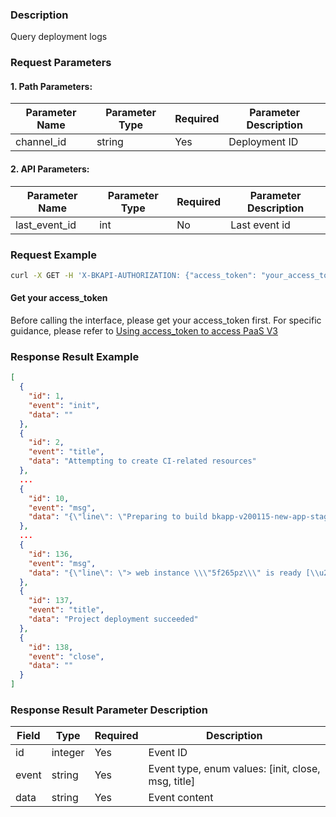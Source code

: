 ### Description
Query deployment logs

### Request Parameters

#### 1. Path Parameters:

| Parameter Name | Parameter Type | Required | Parameter Description |
| -------------- | -------------- | -------- | --------------------- |
| channel_id     | string         | Yes      | Deployment ID         |

#### 2. API Parameters:
| Parameter Name | Parameter Type | Required | Parameter Description |
| -------------- | -------------- | -------- | --------------------- |
| last_event_id     | int         | No      | Last event id         |

### Request Example
```bash
curl -X GET -H 'X-BKAPI-AUTHORIZATION: {"access_token": "your_access_token"}' http://bkapi.example.com/api/bkpaas3/prod/streams/{channel_id}/history_events
```

#### Get your access_token
Before calling the interface, please get your access_token first. For specific guidance, please refer to [Using access_token to access PaaS V3](https://bk.tencent.com/docs/markdown/PaaS/DevelopTools/BaseGuide/topics/paas/access_token)

### Response Result Example
```json
[
  {
    "id": 1,
    "event": "init",
    "data": ""
  },
  {
    "id": 2,
    "event": "title",
    "data": "Attempting to create CI-related resources"
  },
  ...
  {
    "id": 10,
    "event": "msg",
    "data": "{\"line\": \"Preparing to build bkapp-v200115-new-app-stag ...\", \"stream\": \"STDOUT\"}"
  },
  ...
  {
    "id": 136,
    "event": "msg",
    "data": "{\"line\": \"> web instance \\\"5f265pz\\\" is ready [\\u2705]\", \"stream\": \"StreamType.STDOUT\"}"
  },
  {
    "id": 137,
    "event": "title",
    "data": "Project deployment succeeded"
  },
  {
    "id": 138,
    "event": "close",
    "data": ""
  }
]
```

### Response Result Parameter Description

| Field | Type    | Required | Description                                  |
| ----- | ------- | -------- | -------------------------------------------- |
| id    | integer | Yes      | Event ID                                     |
| event | string  | Yes      | Event type, enum values: [init, close, msg, title] |
| data  | string  | Yes      | Event content                                |